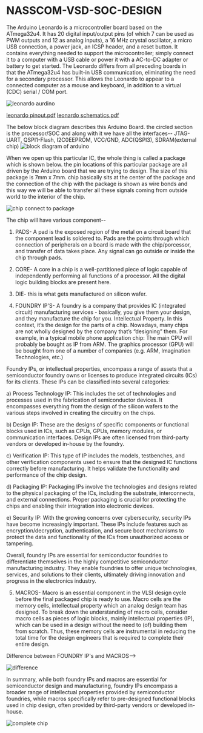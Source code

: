 # NASSCOM-VSD-SOC-DESIGN

The Arduino Leonardo is a microcontroller board based on the ATmega32u4. It has 20 digital input/output pins (of which 7 can be used as PWM outputs and 12 as analog inputs), a 16 MHz crystal oscillator, a micro USB connection, a power jack, an ICSP header, and a reset button. It contains everything needed to support the microcontroller; simply connect it to a computer with a USB cable or power it with a AC-to-DC adapter or battery to get started.
The Leonardo differs from all preceding boards in that the ATmega32u4 has built-in USB communication, eliminating the need for a secondary processor. This allows the Leonardo to appear to a connected computer as a mouse and keyboard, in addition to a virtual (CDC) serial / COM port.


![leonardo aurdino](https://github.com/Pisinha26/NASSCOM-VSD-SOC-DESIGN/assets/140955475/362391d9-c07f-477b-866c-8177abbcc20b)

[leonardo pinout.pdf](https://github.com/Pisinha26/NASSCOM-VSD-SOC-DESIGN/files/14595132/leonardo.pinout.pdf)
[leonardo schematics.pdf](https://github.com/Pisinha26/NASSCOM-VSD-SOC-DESIGN/files/14595134/leonardo.schematics.pdf)


The below block diagram describes this Arduino Board.
the circled section is the processor/SOC and along with it we have all the interfaces-- JTAG-UART, QSPI1-Flash, I2C0EEPROM, VCC/GND, ADC(QSPI3), SDRAM(external chip)
![block diagram of arduino](https://github.com/Pisinha26/NASSCOM-VSD-SOC-DESIGN/assets/140955475/f41e7b48-4593-4fd2-a179-a3376aa07dbb)

When we open up this particular IC, the whole thing is called a package which is shown below.
the pin locations of this particular package are all driven by the Arduino board that we are trying to design. The size of this package is 7mm x 7mm.
chip basically sits at the center of the package and the connection of the chip with the package is shown as wire bonds and this way we will be able to transfer all these signals coming from outside world to the interior of the chip.

![chip connect to package](https://github.com/Pisinha26/NASSCOM-VSD-SOC-DESIGN/assets/140955475/0e33ba91-14c5-4101-a6b8-c7d07d6005a5)

The chip will have various component--
1. PADS- A pad is the exposed region of the metal on a circuit board that the component lead is soldered to. Pads are the points through which connection of peripherals on a board is made with the chip/porcessor, and transfer of data takes place. Any signal can go outside or inside the chip through pads.
2. CORE-  A core in a chip is a well-partitioned piece of logic capable of independently performing all functions of a processor. All the digital logic building blocks are present here.
3. DIE- this is what gets manufactured on silicon wafer.
  
4. FOUNDRY IP'S-  A foundry is a company that provides IC (integrated circuit) manufacturing services - basically, you give them your design, and they manufacture the chip for you. Intellectual Property. In this context, it’s the design for the parts of a chip. Nowadays, many chips are not wholly designed by the company that’s “designing” them. For example, in a typical mobile phone application chip:
The main CPU will probably be bought as IP from ARM.
The graphics processor (GPU) will be bought from one of a number of companies (e.g. ARM, Imagination Technologies, etc.)

Foundry IPs, or intellectual properties, encompass a range of assets that a semiconductor foundry owns or licenses to produce integrated circuits (ICs) for its clients. These IPs can be classified into several categories:

a) Process Technology IP: This includes the set of technologies and processes used in the fabrication of semiconductor devices. It encompasses everything from the design of the silicon wafers to the various steps involved in creating the circuitry on the chips.

b) Design IP: These are the designs of specific components or functional blocks used in ICs, such as CPUs, GPUs, memory modules, or communication interfaces. Design IPs are often licensed from third-party vendors or developed in-house by the foundry.

c) Verification IP: This type of IP includes the models, testbenches, and other verification components used to ensure that the designed IC functions correctly before manufacturing. It helps validate the functionality and performance of the chip design.

d) Packaging IP: Packaging IPs involve the technologies and designs related to the physical packaging of the ICs, including the substrate, interconnects, and external connections. Proper packaging is crucial for protecting the chips and enabling their integration into electronic devices.

e) Security IP: With the growing concerns over cybersecurity, security IPs have become increasingly important. These IPs include features such as encryption/decryption, authentication, and secure boot mechanisms to protect the data and functionality of the ICs from unauthorized access or tampering.

Overall, foundry IPs are essential for semiconductor foundries to differentiate themselves in the highly competitive semiconductor manufacturing industry. They enable foundries to offer unique technologies, services, and solutions to their clients, ultimately driving innovation and progress in the electronics industry.

5. MACROS-  Macro is an essential component in the VLSI design cycle before the final packaged chip is ready to use. Macro cells are the memory cells, intellectual property which an analog design team has designed. To break down the understanding of macro cells, consider macro cells as pieces of logic blocks, mainly intellectual properties (IP), which can be used in a design without the need to (of) building them from scratch. Thus, these memory cells are instrumental in reducing the total time for the design engineers that is required to complete their entire design.

Difference between FOUNDRY IP's and MACROS-->

![difference](https://github.com/Pisinha26/NASSCOM-VSD-SOC-DESIGN/assets/140955475/ea4cb08d-d182-45a0-a6be-262446f9d494)

In summary, while both foundry IPs and macros are essential for semiconductor design and manufacturing, foundry IPs encompass a broader range of intellectual properties provided by semiconductor foundries, while macros specifically refer to pre-designed functional blocks used in chip design, often provided by third-party vendors or developed in-house.

![complete chip](https://github.com/Pisinha26/NASSCOM-VSD-SOC-DESIGN/assets/140955475/102dbe26-7ad6-4753-a5cb-5a5daf465f42)
